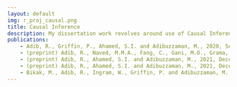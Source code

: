 ```yaml
---
layout: default
img: r_proj_causal.png
title: Causal Inference
description: My dissertation work revolves around use of Causal Inference, specifically Structural Theory of Causation, in effective use of causal exploration for healthcare datasets. Few of my theoretical worksCKH&#58; hazard ratio estimation in observational studies through backdoor adjustment on structural causal models, causal knowledge hierarchy for merging of knowledge from various sources such as data, published literature, experts' opinion, expression of pragmatic clinical trials through structural causal models. Additionally, from an application viewpoint, we are leveraging these methods in finding drug-effects and causal connections of delirium patients in the ICU, using large electronic healthcare datasets.
publications:
    - Adib, R., Griffin, P., Ahamed, S.I. and Adibuzzaman, M., 2020, September. A Causally Formulated Hazard Ratio Estimation through Backdoor Adjustment on Structural Causal Model. In Machine Learning for Healthcare Conference (pp. 376-396). PMLR.
    - (preprint) Adib, R., Naved, M.M.A., Fang, C., Gani, M.O., Grama, A., Griffin, P., Ahamed, S.I. and Adibuzzaman, M., 2021, April. CKH&#58; Causal Knowledge Hierarchy for Estimating Structural Causal Models from Data and Priors.
    - (preprint) Adib, R., Ahamed, S.I. and Adibuzzaman, M., 2021, December. Pragmatic Clinical Trial, through the lens of Structural Causal Model
    - (preprint) Adib, R., Ahamed, S.I. and Adibuzzaman, M., 2021, December. Causal Structure Discovery and Causal Effect Estimation from Electronic Healthcare Data&#58; A Case Study with Observational Study in Delirium Patients
    - Bikak, M., Adib, R., Ingram, W., Griffin, P. and Adibuzzaman, M., 2019. Outcomes of Use of Antipsychotic for Delirium in the ICU&#58; A Big Data Approach. In D50. Critical Care&#58; The Metamorphosis-pain, Sedation, Delirium, ICU-acquired Weakness, AND Palliative Care (pp. A6672-A6672). American Thoracic Society.
---
```

